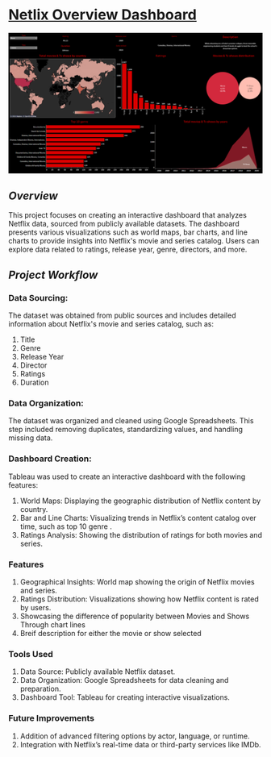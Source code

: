 # [Netlix Overview Dashboard](https://public.tableau.com/app/profile/youssef.ben.laroussi/viz/NetflixOverviewYoussef/NetflixDashboard)

![](Screenflix.png)

## *Overview*
This project focuses on creating an interactive dashboard that analyzes Netflix data, sourced from publicly available datasets. The dashboard presents various visualizations such as world maps, bar charts, and line charts to provide insights into Netflix's movie and series catalog. Users can explore data related to ratings, release year, genre, directors, and more.

## *Project Workflow*

### Data Sourcing:
The dataset was obtained from public sources and includes detailed information about Netflix's movie and series catalog, such as:
1. Title
2. Genre
3. Release Year
4. Director
5. Ratings
6. Duration

### Data Organization:
The dataset was organized and cleaned using Google Spreadsheets. This step included removing duplicates, standardizing values, and handling missing data.

### Dashboard Creation:
Tableau was used to create an interactive dashboard with the following features:
1. World Maps: Displaying the geographic distribution of Netflix content by country.
2. Bar and Line Charts: Visualizing trends in Netflix’s content catalog over time, such as top 10 genre .
3. Ratings Analysis: Showing the distribution of ratings for both movies and series.

### Features
1. Geographical Insights: World map showing the origin of Netflix movies and series.
2. Ratings Distribution: Visualizations showing how Netflix content is rated by users.
3. Showcasing the difference of popularity between Movies and Shows Through chart lines
4. Breif description for either the movie or show selected

### Tools Used
1. Data Source: Publicly available Netflix dataset.
2. Data Organization: Google Spreadsheets for data cleaning and preparation.
3. Dashboard Tool: Tableau for creating interactive visualizations.

### Future Improvements
1. Addition of advanced filtering options by actor, language, or runtime.
2. Integration with Netflix’s real-time data or third-party services like IMDb.
